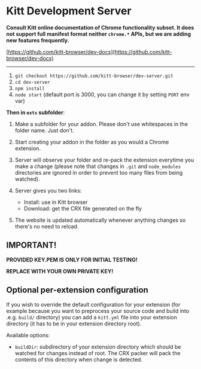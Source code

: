 Kitt Development Server
=======================

**Consult Kitt online documentation of Chrome functionality subset. It does not support full manifest format neither `chrome.*` APIs, but we are adding new features frequently.**

[https://github.com/kitt-browser/dev-docs](https://github.com/kitt-browser/dev-docs) 

-----------

1. `git checkout https://github.com/kitt-browser/dev-server.git`
2. `cd dev-server`
3. `npm install`
4. `node start` (default port is 3000, you can change it by setting `PORT` env
   var)

**Then in `exts` subfolder**:

1. Make a subfolder for your addon. Please don't use whitespaces in the folder
   name. Just don't.

2. Start creating your addon in the folder as you would a Chrome extension.
   
3. Server will observe your folder and re-pack the extension everytime you make a
   change (please note that changes in `.git` and `node_modules` directories
   are ignored in order to prevent too many files from being watched).

4. Server gives you two links:
     * Install: use in Kitt browser
     * Download: get the CRX file generated on the fly

5. The website is updated automatically whenever anything changes so there's no
   need to reload.

## IMPORTANT!

**PROVIDED KEY.PEM IS ONLY FOR INITIAL TESTING!**

**REPLACE WITH YOUR OWN PRIVATE KEY!**


## Optional per-extension configuration
If you wish to override the default configuration for your extension (for
example because you want to preprocess your source code and build into .e.g.
`build/` directory) you can add a `kitt.yml` file into your extension
directory (it has to be in your extension directory root).

Available options:

 * `buildDir`: subdirectory of your extension directory which should be watched
   for changes instead of root. The CRX packer will pack the contents of this
   directory when change is detected.
   
